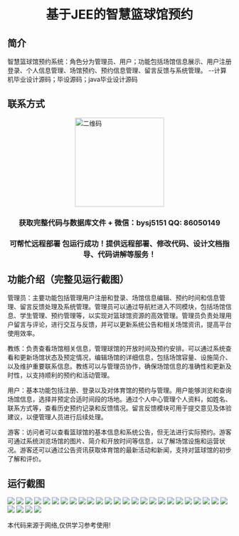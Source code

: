 <p><h1 align="center">基于JEE的智慧篮球馆预约</h1></p>

## 简介
智慧篮球馆预约系统：角色分为管理员、用户；功能包括场馆信息展示、用户注册登录、个人信息管理、场馆预约、预约信息管理、留言反馈与系统管理。    --计算机毕业设计源码；毕设源码；java毕业设计源码


## 联系方式
<img src="https://bs-1329754181.cos.ap-shanghai.myqcloud.com/wx.jpg" alt="二维码" style="display: block; margin: 0 auto;" width="200px">
<p><h3 align="center">获取完整代码与数据库文件 + 微信：bysj5151 QQ: 86050149</h3></p>
<p><h3 align="center">可帮忙远程部署 包运行成功！提供远程部署、修改代码、设计文档指导、代码讲解等服务！</h3></p>

## 功能介绍（完整见运行截图）
管理员：主要功能包括管理用户注册和登录、场馆信息编辑、预约时间和信息管理、留言反馈处理及系统管理。管理员可以通过导航栏进入不同模块，包括场馆信息、学生管理、预约管理等，以实现对篮球馆资源的高效管理。管理员负责处理用户留言与评论，进行交互与反馈，并可以更新系统公告和相关场馆资讯，提高平台使用效率。

教练：负责查看场馆相关信息，管理球馆的开放时间及预约安排。可以通过系统查看和更新场馆状态及预定情况，编辑场馆的详细信息，包括场馆容量、设施简介、以及维护重要联系信息。教练可以与管理员协作，确保场馆信息的准确性和更新及时性，以支持顺利的预约和活动管理。

用户：基本功能包括注册、登录以及对体育馆的预约与管理。用户能够浏览和查询场馆信息，选择并预定合适时间段的场地。通过个人中心管理个人资料，如姓名、联系方式等，查看历史预约记录和反馈情况。留言反馈模块可用于提交意见及体验建议，以便管理人员进行后续处理。

游客：访问者可以查看篮球馆的基本信息和系统公告，但无法进行实际预约。游客可通过系统浏览场馆的图片、简介和开放时间等信息，以了解场馆设施和运营状况。游客还可以通过公告资讯获取体育馆的最新活动和新闻，支持对篮球馆的初步了解和评价。


## 运行截图
![](https://bs-1329754181.cos.ap-shanghai.myqcloud.com/ssm/SmartBasketballCourtReservation/img/001.jpg)
![](https://bs-1329754181.cos.ap-shanghai.myqcloud.com/ssm/SmartBasketballCourtReservation/img/002.jpg)
![](https://bs-1329754181.cos.ap-shanghai.myqcloud.com/ssm/SmartBasketballCourtReservation/img/003.jpg)
![](https://bs-1329754181.cos.ap-shanghai.myqcloud.com/ssm/SmartBasketballCourtReservation/img/004.jpg)
![](https://bs-1329754181.cos.ap-shanghai.myqcloud.com/ssm/SmartBasketballCourtReservation/img/005.jpg)
![](https://bs-1329754181.cos.ap-shanghai.myqcloud.com/ssm/SmartBasketballCourtReservation/img/006.jpg)
![](https://bs-1329754181.cos.ap-shanghai.myqcloud.com/ssm/SmartBasketballCourtReservation/img/007.jpg)
![](https://bs-1329754181.cos.ap-shanghai.myqcloud.com/ssm/SmartBasketballCourtReservation/img/008.jpg)
![](https://bs-1329754181.cos.ap-shanghai.myqcloud.com/ssm/SmartBasketballCourtReservation/img/009.jpg)
![](https://bs-1329754181.cos.ap-shanghai.myqcloud.com/ssm/SmartBasketballCourtReservation/img/010.jpg)
![](https://bs-1329754181.cos.ap-shanghai.myqcloud.com/ssm/SmartBasketballCourtReservation/img/011.jpg)
![](https://bs-1329754181.cos.ap-shanghai.myqcloud.com/ssm/SmartBasketballCourtReservation/img/012.jpg)
![](https://bs-1329754181.cos.ap-shanghai.myqcloud.com/ssm/SmartBasketballCourtReservation/img/013.jpg)
![](https://bs-1329754181.cos.ap-shanghai.myqcloud.com/ssm/SmartBasketballCourtReservation/img/014.jpg)
![](https://bs-1329754181.cos.ap-shanghai.myqcloud.com/ssm/SmartBasketballCourtReservation/img/015.jpg)
![](https://bs-1329754181.cos.ap-shanghai.myqcloud.com/ssm/SmartBasketballCourtReservation/img/016.jpg)
![](https://bs-1329754181.cos.ap-shanghai.myqcloud.com/ssm/SmartBasketballCourtReservation/img/017.jpg)
![](https://bs-1329754181.cos.ap-shanghai.myqcloud.com/ssm/SmartBasketballCourtReservation/img/018.jpg)
![](https://bs-1329754181.cos.ap-shanghai.myqcloud.com/ssm/SmartBasketballCourtReservation/img/019.jpg)
![](https://bs-1329754181.cos.ap-shanghai.myqcloud.com/ssm/SmartBasketballCourtReservation/img/020.jpg)
![](https://bs-1329754181.cos.ap-shanghai.myqcloud.com/ssm/SmartBasketballCourtReservation/img/021.jpg)
![](https://bs-1329754181.cos.ap-shanghai.myqcloud.com/ssm/SmartBasketballCourtReservation/img/022.jpg)
![](https://bs-1329754181.cos.ap-shanghai.myqcloud.com/ssm/SmartBasketballCourtReservation/img/023.jpg)
![](https://bs-1329754181.cos.ap-shanghai.myqcloud.com/ssm/SmartBasketballCourtReservation/img/024.jpg)
![](https://bs-1329754181.cos.ap-shanghai.myqcloud.com/ssm/SmartBasketballCourtReservation/img/025.jpg)
![](https://bs-1329754181.cos.ap-shanghai.myqcloud.com/ssm/SmartBasketballCourtReservation/img/026.jpg)
![](https://bs-1329754181.cos.ap-shanghai.myqcloud.com/ssm/SmartBasketballCourtReservation/img/027.jpg)
![](https://bs-1329754181.cos.ap-shanghai.myqcloud.com/ssm/SmartBasketballCourtReservation/img/028.jpg)
![](https://bs-1329754181.cos.ap-shanghai.myqcloud.com/ssm/SmartBasketballCourtReservation/img/029.jpg)

<p>本代码来源于网络,仅供学习参考使用!</p>
